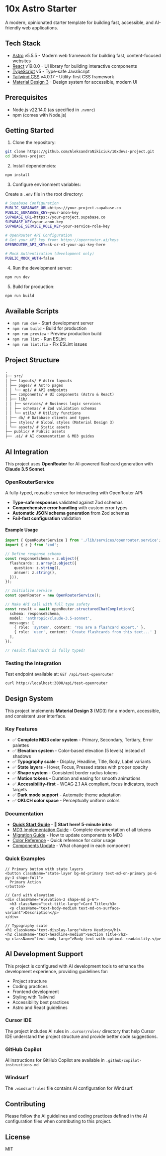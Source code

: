 # 10x Astro Starter

A modern, opinionated starter template for building fast, accessible, and AI-friendly web applications.

## Tech Stack

- [Astro](https://astro.build/) v5.5.5 - Modern web framework for building fast, content-focused websites
- [React](https://react.dev/) v19.0.0 - UI library for building interactive components
- [TypeScript](https://www.typescriptlang.org/) v5 - Type-safe JavaScript
- [Tailwind CSS](https://tailwindcss.com/) v4.0.17 - Utility-first CSS framework
- [Material Design 3](https://m3.material.io/) - Design system for accessible, modern UI

## Prerequisites

- Node.js v22.14.0 (as specified in `.nvmrc`)
- npm (comes with Node.js)

## Getting Started

1. Clone the repository:

```bash
git clone https://github.com/AleksandraNikiciuk/10xdevs-project.git
cd 10xdevs-project
```

2. Install dependencies:

```bash
npm install
```

3. Configure environment variables:

Create a `.env` file in the root directory:

```bash
# Supabase Configuration
PUBLIC_SUPABASE_URL=https://your-project.supabase.co
PUBLIC_SUPABASE_KEY=your-anon-key
SUPABASE_URL=https://your-project.supabase.co
SUPABASE_KEY=your-anon-key
SUPABASE_SERVICE_ROLE_KEY=your-service-role-key

# OpenRouter API Configuration
# Get your API key from: https://openrouter.ai/keys
OPENROUTER_API_KEY=sk-or-v1-your-api-key-here

# Mock Authentication (development only)
PUBLIC_MOCK_AUTH=false
```

4. Run the development server:

```bash
npm run dev
```

5. Build for production:

```bash
npm run build
```

## Available Scripts

- `npm run dev` - Start development server
- `npm run build` - Build for production
- `npm run preview` - Preview production build
- `npm run lint` - Run ESLint
- `npm run lint:fix` - Fix ESLint issues

## Project Structure

```md
.
├── src/
│ ├── layouts/ # Astro layouts
│ ├── pages/ # Astro pages
│ │ └── api/ # API endpoints
│ ├── components/ # UI components (Astro & React)
│ ├── lib/
│ │ ├── services/ # Business logic services
│ │ ├── schemas/ # Zod validation schemas
│ │ └── utils/ # Utility functions
│ ├── db/ # Database clients and types
│ ├── styles/ # Global styles (Material Design 3)
│ └── assets/ # Static assets
├── public/ # Public assets
├── .ai/ # AI documentation & MD3 guides
```

## AI Integration

This project uses **OpenRouter** for AI-powered flashcard generation with **Claude 3.5 Sonnet**.

### OpenRouterService

A fully-typed, reusable service for interacting with OpenRouter API:

- **Type-safe responses** validated against Zod schemas
- **Comprehensive error handling** with custom error types
- **Automatic JSON schema generation** from Zod schemas
- **Fail-fast configuration** validation

#### Example Usage

```typescript
import { OpenRouterService } from './lib/services/openrouter.service';
import { z } from 'zod';

// Define response schema
const responseSchema = z.object({
  flashcards: z.array(z.object({
    question: z.string(),
    answer: z.string(),
  })),
});

// Initialize service
const openRouter = new OpenRouterService();

// Make API call with full type safety
const result = await openRouter.structuredChatCompletion({
  schema: responseSchema,
  model: 'anthropic/claude-3.5-sonnet',
  messages: [
    { role: 'system', content: 'You are a flashcard expert.' },
    { role: 'user', content: 'Create flashcards from this text...' }
  ],
});

// result.flashcards is fully typed!
```

### Testing the Integration

Test endpoint available at: `GET /api/test-openrouter`

```bash
curl http://localhost:3000/api/test-openrouter
```

## Design System

This project implements **Material Design 3** (MD3) for a modern, accessible, and consistent user interface.

### Key Features

- ✅ **Complete MD3 color system** - Primary, Secondary, Tertiary, Error palettes
- ✅ **Elevation system** - Color-based elevation (5 levels) instead of shadows
- ✅ **Typography scale** - Display, Headline, Title, Body, Label variants
- ✅ **State layers** - Hover, Focus, Pressed states with proper opacity
- ✅ **Shape system** - Consistent border radius tokens
- ✅ **Motion tokens** - Duration and easing for smooth animations
- ✅ **Accessibility-first** - WCAG 2.1 AA compliant, focus indicators, touch targets
- ✅ **Dark mode support** - Automatic theme adaptation
- ✅ **OKLCH color space** - Perceptually uniform colors

### Documentation

- **[Quick Start Guide](.ai/md3-quick-start.md) - 🚀 Start here! 5-minute intro**
- [MD3 Implementation Guide](.ai/md3-implementation.md) - Complete documentation of all tokens
- [Migration Guide](.ai/md3-migration-guide.md) - How to update components to MD3
- [Color Reference](.ai/md3-color-reference.md) - Quick reference for color usage
- [Components Update](.ai/md3-components-update.md) - What changed in each component

### Quick Examples

```tsx
// Primary button with state layers
<button className="state-layer bg-md-primary text-md-on-primary px-6 py-3 shape-full">
  Primary Action
</button>

// Card with elevation
<div className="elevation-2 shape-md p-6">
  <h3 className="text-title-large">Card Title</h3>
  <p className="text-body-medium text-md-on-surface-variant">Description</p>
</div>

// Typography scale
<h1 className="text-display-large">Hero Heading</h1>
<h2 className="text-headline-medium">Section Title</h2>
<p className="text-body-large">Body text with optimal readability.</p>
```

## AI Development Support

This project is configured with AI development tools to enhance the development experience, providing guidelines for:

- Project structure
- Coding practices
- Frontend development
- Styling with Tailwind
- Accessibility best practices
- Astro and React guidelines

### Cursor IDE

The project includes AI rules in `.cursor/rules/` directory that help Cursor IDE understand the project structure and provide better code suggestions.

### GitHub Copilot

AI instructions for GitHub Copilot are available in `.github/copilot-instructions.md`

### Windsurf

The `.windsurfrules` file contains AI configuration for Windsurf.

## Contributing

Please follow the AI guidelines and coding practices defined in the AI configuration files when contributing to this project.

## License

MIT
